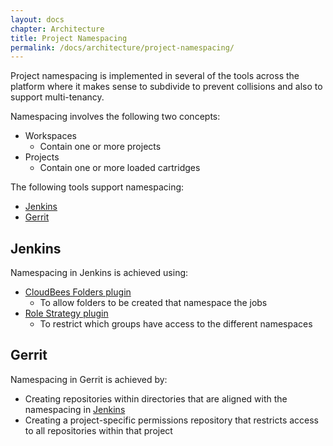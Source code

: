 ```yaml
---
layout: docs
chapter: Architecture
title: Project Namespacing 
permalink: /docs/architecture/project-namespacing/
---
```


Project namespacing is implemented in several of the tools across the platform where it makes sense to subdivide to prevent collisions and also to support multi-tenancy.

Namespacing involves the following two concepts:

* Workspaces
    * Contain one or more projects
* Projects
    * Contain one or more loaded cartridges

The following tools support namespacing:

* [Jenkins](#jenkins)
* [Gerrit](#gerrit)

## Jenkins
Namespacing in Jenkins is achieved using:

* [CloudBees Folders plugin](https://wiki.jenkins-ci.org/display/JENKINS/CloudBees+Folders+Plugin)
    * To allow folders to be created that namespace the jobs
* [Role Strategy plugin](https://wiki.jenkins-ci.org/display/JENKINS/Role+Strategy+Plugin)
    * To restrict which groups have access to the different namespaces

## Gerrit
Namespacing in Gerrit is achieved by:

* Creating repositories within directories that are aligned with the namespacing in [Jenkins](#jenkins)
* Creating a project-specific permissions repository that restricts access to all repositories within that project
